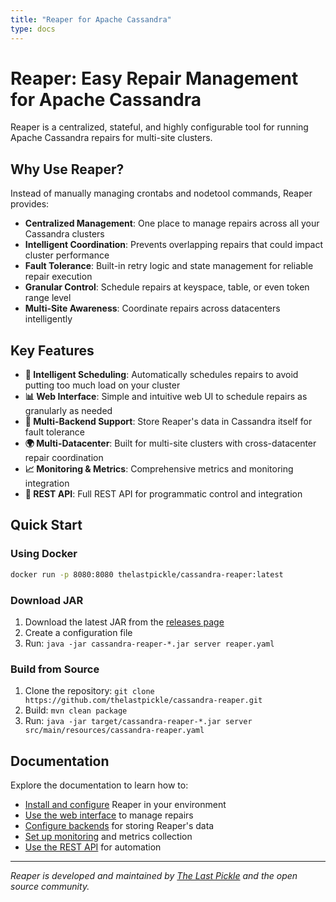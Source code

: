 ```yaml
---
title: "Reaper for Apache Cassandra"
type: docs
---
```


# Reaper: Easy Repair Management for Apache Cassandra

Reaper is a centralized, stateful, and highly configurable tool for running Apache Cassandra repairs for multi-site clusters.

## Why Use Reaper?

Instead of manually managing crontabs and nodetool commands, Reaper provides:

- **Centralized Management**: One place to manage repairs across all your Cassandra clusters
- **Intelligent Coordination**: Prevents overlapping repairs that could impact cluster performance  
- **Fault Tolerance**: Built-in retry logic and state management for reliable repair execution
- **Granular Control**: Schedule repairs at keyspace, table, or even token range level
- **Multi-Site Awareness**: Coordinate repairs across datacenters intelligently

## Key Features

- **🔧 Intelligent Scheduling**: Automatically schedules repairs to avoid putting too much load on your cluster
- **📊 Web Interface**: Simple and intuitive web UI to schedule repairs as granularly as needed
- **💾 Multi-Backend Support**: Store Reaper's data in Cassandra itself for fault tolerance
- **🌍 Multi-Datacenter**: Built for multi-site clusters with cross-datacenter repair coordination
- **📈 Monitoring & Metrics**: Comprehensive metrics and monitoring integration
- **🔌 REST API**: Full REST API for programmatic control and integration

## Quick Start

### Using Docker
```bash
docker run -p 8080:8080 thelastpickle/cassandra-reaper:latest
```

### Download JAR
1. Download the latest JAR from the [releases page](docs/download/)
2. Create a configuration file
3. Run: `java -jar cassandra-reaper-*.jar server reaper.yaml`

### Build from Source
1. Clone the repository: `git clone https://github.com/thelastpickle/cassandra-reaper.git`
2. Build: `mvn clean package`
3. Run: `java -jar target/cassandra-reaper-*.jar server src/main/resources/cassandra-reaper.yaml`

## Documentation

Explore the documentation to learn how to:

- [Install and configure](docs/) Reaper in your environment  
- [Use the web interface](docs/usage/) to manage repairs
- [Configure backends](docs/backends/) for storing Reaper's data
- [Set up monitoring](docs/metrics/) and metrics collection
- [Use the REST API](docs/api/) for automation

---

*Reaper is developed and maintained by [The Last Pickle](http://thelastpickle.com/) and the open source community.* 
